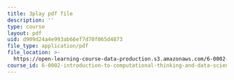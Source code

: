 ```yaml
---
title: 3play pdf file
description: ''
type: course
layout: pdf
uid: d909d24a4e993ab66ef7d70f065d4873
file_type: application/pdf
file_location: >-
  https://open-learning-course-data-production.s3.amazonaws.com/6-0002-introduction-to-computational-thinking-and-data-science-fall-2016/d909d24a4e993ab66ef7d70f065d4873_rUxP7TM8-wo.pdf
course_id: 6-0002-introduction-to-computational-thinking-and-data-science-fall-2016
---
```


